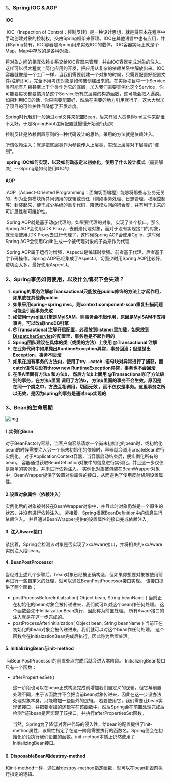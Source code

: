 ### 1、Spring IOC & AOP

#### IOC

​		IOC（Inspection of Control：控制反转）是一种设计思想，就是将原本在程序中手动创建对象的控制权，交由Spring框架来管理。IOC在其他语言中也有应用，并非Spring特有。IOC容器是Spring用来实现IOC的载体，IOC容器实际上就是个Map，Map中存放的是各种对象。

​		将对象之间的相互依赖关系交给IOC容器来管理，并由IOC容器完成对象的注入。这样可以很大程度上简化应用的开发，把应用从复杂的依赖关系中解放出来。IOC容器就像是一个工厂一样，当我们需要创建一个对象的时候，只需要配置好配置文件/注解即可，完全不用考虑对象是如何被创建出来的。在实际项目中一个Service类可能有几百甚至上千个类作为它的底层，加入我们需要实例化这个Service，你可能要每次都要搞清楚这个Service所有底层类的构造函数，这可能会把人逼疯。如果利用IOC的话，你只需要配置好，然后在需要的地方引用就行了，这大大增加了项目的可维护性且降低了开发难度。

​		Spring时代我们一般通过xml文件来配置Bean，后来开发人员觉得xml文件来配置不太好，于是SpringBoot注解配置就慢慢开始流行起来

​		控制反转是依赖倒置原则的一种代码设计的思路，采用的方法就是依赖注入。

​		所谓依赖注入：就是把底层类作为参数传入上层类，实现上层类对下层类的“控制”。

​		**spring IOC如何实现，以及如何动态定义初始化，使用了什么设计模式**（需要解决）---Spring是如何使用IOC的

#### AOP

​		AOP（Aspect-Oriented Programming：面向切面编程）能够将那些与业务无关的，却为业务模块所共同调用的逻辑或责任（例如事务处理、日志管理、权限控制等）封装起来，便于减少系统的重复代码，降低模块间的耦合度，并有利于未来的可扩展性和可维护性。

​		Spring AOP就是基于动态代理的，如果要代理的对象，实现了某个接口，那么Spring AOP会使用JDK Proxy，去创建代理对象，而对于没有实现接口的对象，就无法使用JDK Proxy去进行代理了，这时候Spring AOP会使用Cglib，这时候Spring AOP会使用Cglib生成一个被代理对象的子类来作为代理

​		Spring AOP属于运行时增强，AspectJ是编译时增强。前者基于代理，后者基于字节码操作。Spring AOP已经集成了AspectJ，切面少时用Spring AOP比较好，若切面太多，最好使用AspectJ。

### 2、Spring事务如何使用，以及什么情况下会失效？

1. **spring的事务注解@Transactional只能放在public修饰的方法上才起作用，如果放在其他非public**
2. **如果采用spring+spring mvc，则context:component-scan重复扫描问题可能会引起事务失败**
3. **如使用mysql且引擎是MyISAM，则事务会不起作用，原因是MyISAM不支持事务，可以改成InnoDB引擎**
4. **@Transactional 注解开启配置，必须放到listener里加载，如果放到[DispatcherServlet](https://www.baidu.com/s?wd=DispatcherServlet&tn=24004469_oem_dg&rsv_dl=gh_pl_sl_csd)的配置里，事务也是不起作用的**
5. **Spring团队建议在具体的类（或类的方法）上使用 @Transactional 注解**
6. **在业务代码中如果抛出RuntimeException异常，事务回滚；但是抛出Exception，事务不回滚**
7. **如果在加有事务的方法内，使用了try...catch..语句块对异常进行了捕获，而catch语句块没有throw new RuntimeExecption异常，事务也不会回滚**
8. **在类A里面有方法a 和方法b， 然后方法b上面用 @Transactional加了方法级别的事务，在方法a里面 调用了方法b， 方法b里面的事务不会生效。原因是在同一个类之中，方法互相调用，切面无效 ，而不仅仅是事务。这里事务之所以无效，是因为spring的事务是通过aop实现的**

### 3、Bean的生命周期

![img](https://pic1.zhimg.com/80/v2-baaf7d50702f6d0935820b9415ff364c_720w.jpg)

#### 1.实例化Bean

​		对于BeanFactory容器，当客户向容器请求一个尚未初始化的bean时，或初始化bean的时候需要注入另一个尚未初始化的依赖时，容器就会调用createBean进行实例化。 
对于ApplicationContext容器，当容器启动结束后，便实例化所有的bean。 
容器通过获取BeanDefinition对象中的信息进行实例化。并且这一步仅仅是简单的实例化，并未进行依赖注入。 
实例化对象被包装在BeanWrapper对象中，BeanWrapper提供了设置对象属性的接口，从而避免了使用反射机制设置属性。

#### 2.设置对象属性（依赖注入）

​		实例化后的对象被封装在BeanWrapper对象中，并且此时对象仍然是一个原生的状态，并没有进行依赖注入。 
紧接着，Spring根据BeanDefinition中的信息进行依赖注入。 
并且通过BeanWrapper提供的设置属性的接口完成依赖注入。

#### 3. 注入Aware接口

​		紧接着，Spring会检测该对象是否实现了xxxAware接口，并将相关的xxxAware实例注入给bean。

#### 4. BeanPostProcessor

​		当经过上述几个步骤后，bean对象已经被正确构造，但如果你想要对象被使用前再进行一些自定义的处理，就可以通过BeanPostProcessor接口实现。 
该接口提供了两个函数：

- postProcessBeforeInitialzation( Object bean, String beanName ) 
  当前正在初始化的bean对象会被传递进来，我们就可以对这个bean作任何处理。 
  这个函数会先于InitialzationBean执行，因此称为前置处理。 
  所有Aware接口的注入就是在这一步完成的。
- postProcessAfterInitialzation( Object bean, String beanName ) 
  当前正在初始化的bean对象会被传递进来，我们就可以对这个bean作任何处理。 
  这个函数会在InitialzationBean完成后执行，因此称为后置处理。

#### 5. InitializingBean与init-method

​		当BeanPostProcessor的前置处理完成后就会进入本阶段。 
​		InitializingBean接口只有一个函数：

- afterPropertiesSet()

  ​		这一阶段也可以在bean正式构造完成前增加我们自定义的逻辑，但它与前置处理不同，由于该函数并不会把当前bean对象传进来，因此在这一步没办法处理对象本身，只能增加一些额外的逻辑。 
  若要使用它，我们需要让bean实现该接口，并把要增加的逻辑写在该函数中。然后Spring会在前置处理完成后检测当前bean是否实现了该接口，并执行afterPropertiesSet函数。

  ​		当然，Spring为了降低对客户代码的侵入性，给bean的配置提供了init-method属性，该属性指定了在这一阶段需要执行的函数名。Spring便会在初始化阶段执行我们设置的函数。init-method本质上仍然使用了InitializingBean接口。

#### 6. DisposableBean和destroy-method

​		和init-method一样，通过给destroy-method指定函数，就可以在bean销毁前执行指定的逻辑。